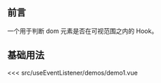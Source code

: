 ## 前言

一个用于判断 dom 元素是否在可视范围之内的 Hook。

<script setup>
  import Demo1 from '@/src/useEventListener/demos/demo1.vue'
</script>

## 基础用法

<demo1 />

<<< src/useEventListener/demos/demo1.vue

